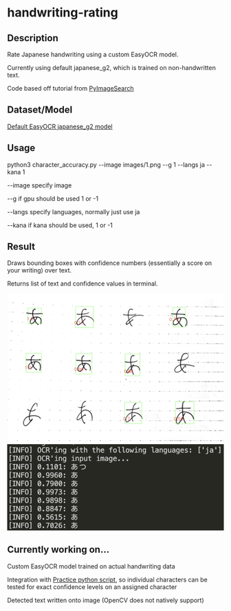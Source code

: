 # handwriting-rating

## Description
 Rate Japanese handwriting using a custom EasyOCR model. 

 Currently using default japanese_g2, which is trained on non-handwritten text. 
 
 Code based off tutorial from <a href="https://talcgames.itch.io/](https://www.youtube.com/watch?v=fGP_sSo-usc" target="_blank" rel="noopener noreferrer">PyImageSearch</a>

## Dataset/Model
 <a href="[https://github.com/Nexdata-AI/101-People-4538-Images-Japanese-Handwriting-OCR-Data](https://jaided.ai/easyocr/modelhub/)" target="_blank" rel="noopener noreferrer">Default EasyOCR japanese_g2 model</a>

## Usage
 python3 character_accuracy.py --image images/1.png --g 1 --langs ja --kana 1 

 --image specify image
 
 --g if gpu should be used 1 or -1
 
 --langs specify languages, normally just use ja
 
 --kana if kana should be used, 1 or -1

 ## Result
  Draws bounding boxes with confidence numbers (essentially a score on your writing) over text. 

  Returns list of text and confidence values in terminal. 

![Screenshot](result.png)
![Screenshot](console.png)

 ## Currently working on...
  Custom EasyOCR model trained on actual handwriting data

  Integration with  <a href="https://github.com/theoc3/JapanesePractice" target="_blank" rel="noopener noreferrer">Practice python script</a>, so individual characters can be tested for exact confidence levels on an assigned character

  Detected text written onto image (OpenCV does not natively support)


  
 

